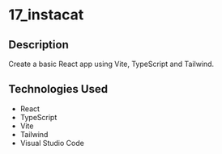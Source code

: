 # 17_instacat

## Description

Create a basic React app using Vite, TypeScript and Tailwind.

## Technologies Used

- React
- TypeScript
- Vite
- Tailwind
- Visual Studio Code


